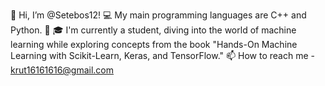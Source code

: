 👋 Hi, I’m @Setebos12!
💻 My main programming languages are C++ and Python.
🌱 🎓 I'm currently a student, diving into the world of machine learning while exploring concepts from the book "Hands-On Machine Learning with Scikit-Learn, Keras, and TensorFlow."
📫 How to reach me - krut16161616@gmail.com


<!---
Setebos12/Setebos12 is a ✨ special ✨ repository because its `README.md` (this file) appears on your GitHub profile.
You can click the Preview link to take a look at your changes.
--->
